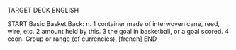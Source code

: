 TARGET DECK
ENGLISH

START
Basic
Basket
Back: n. 1 container made of interwoven cane, reed, wire, etc. 2 amount held by this. 3 the goal in basketball, or a goal scored. 4 econ. Group or range (of currencies). [french]
END
